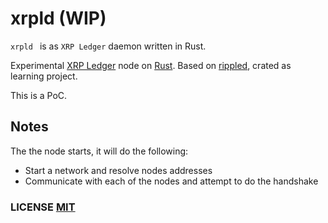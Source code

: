 # xrpld (WIP)

`xrpld ` is as `XRP Ledger` daemon written in Rust.

Experimental [XRP Ledger](https://xrpl.org/) node on [Rust](https://www.rust-lang.org/).
Based on [rippled](https://github.com/ripple/rippled/), crated as learning project.

This is a PoC.

## Notes

The the node starts, it will do the following:

- Start a network and resolve nodes addresses
- Communicate with each of the nodes and attempt to do the handshake

### LICENSE [MIT](LICENSE)
